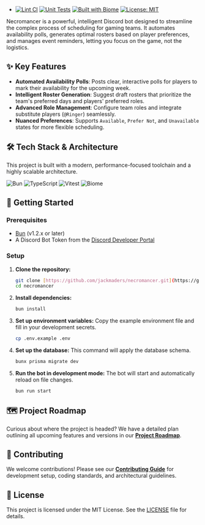 - [![Lint CI](https://github.com/jackmaders/necromancer/actions/workflows/lint.yml/badge.svg)](https://github.com/jackmaders/necromancer/actions/workflows/lint.yml) [![Unit Tests](https://github.com/jackmaders/necromancer/actions/workflows/test.yml/badge.svg)](https://github.com/jackmaders/necromancer/actions/workflows/test.yml) [![Built with Biome](https://img.shields.io/badge/built%20with-Biome-60A5FA?logo=biome&style=flat)](https://biomejs.dev/) [![License: MIT](https://img.shields.io/badge/License-MIT-yellow.svg)](https://opensource.org/licenses/MIT)

Necromancer is a powerful, intelligent Discord bot designed to streamline the complex process of scheduling for gaming teams. It automates availability polls, generates optimal rosters based on player preferences, and manages event reminders, letting you focus on the game, not the logistics.

## ✨ Key Features

- **Automated Availability Polls**: Posts clear, interactive polls for players to mark their availability for the upcoming week.
- **Intelligent Roster Generation**: Suggest draft rosters that prioritize the team's preferred days and players' preferred roles.
- **Advanced Role Management**: Configure team roles and integrate substitute players (`@Ringer`) seamlessly.
- **Nuanced Preferences**: Supports `Available`, `Prefer Not`, and `Unavailable` states for more flexible scheduling.

## 🛠️ Tech Stack & Architecture

This project is built with a modern, performance-focused toolchain and a highly scalable architecture.

![Bun](https://img.shields.io/badge/Bun-%23000000.svg?style=for-the-badge&logo=bun)
![TypeScript](https://img.shields.io/badge/typescript-%23007ACC.svg?style=for-the-badge&logo=typescript&logoColor=white)
![Vitest](https://img.shields.io/badge/vitest-%236E9F18.svg?style=for-the-badge&logo=vitest&logoColor=white)
![Biome](https://img.shields.io/badge/biome-60A5FA?style=for-the-badge&logo=biome&logoColor=white)

## 🚀 Getting Started

### Prerequisites

- [Bun](https://bun.sh/) (v1.2.x or later)
- A Discord Bot Token from the [Discord Developer Portal](https://discord.com/developers/applications)

### Setup

1.  **Clone the repository:**

    ```bash
    git clone [https://github.com/jackmaders/necromancer.git](https://github.com/jackmaders/necromancer.git)
    cd necromancer
    ```

2.  **Install dependencies:**

    ```bash
    bun install
    ```

3.  **Set up environment variables:**
    Copy the example environment file and fill in your development secrets.

    ```bash
    cp .env.example .env
    ```

4.  **Set up the database:**
    This command will apply the database schema.

    ```bash
    bunx prisma migrate dev
    ```

5.  **Run the bot in development mode:**
    The bot will start and automatically reload on file changes.
    ```bash
    bun run start
    ```

## 🗺️ Project Roadmap

Curious about where the project is headed? We have a detailed plan outlining all upcoming features and versions in our [**Project Roadmap**](./docs/ROADMAP.md).

## 🤝 Contributing

We welcome contributions! Please see our [**Contributing Guide**](./docs/CONTRIBUTING.md) for development setup, coding standards, and architectural guidelines.

## 📄 License

This project is licensed under the MIT License. See the [LICENSE](./LICENSE) file for details.
